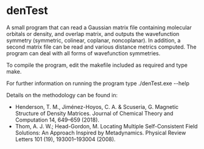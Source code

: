 # denTest

A small program that can read a Gaussian matrix file containing molecular orbitals or density, and overlap matrix, and outputs the wavefunction symmetry (symmetric, colinear, coplanar, noncoplanar). In addition, a second matrix file can be read and various distance metrics computed. The program can deal with all forms of wavefunction symmetries.

To compile the program, edit the makefile included as required and type make.

For further information on running the program type ./denTest.exe --help

Details on the methodology can be found in: 
* Henderson, T. M., Jiménez-Hoyos, C. A. & Scuseria, G. Magnetic Structure of Density Matrices. Journal of Chemical Theory and Computation 14, 649–659 (2018).
* Thom, A. J. W.; Head-Gordon, M. Locating Multiple Self-Consistent Field Solutions: An Approach Inspired by Metadynamics. Physical Review Letters 101 (19), 193001–193004 (2008).
  
